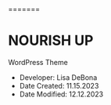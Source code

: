 =======
# NOURISH UP
WordPress Theme

* Developer: Lisa DeBona
* Date Created: 11.15.2023
* Date Modified: 12.12.2023